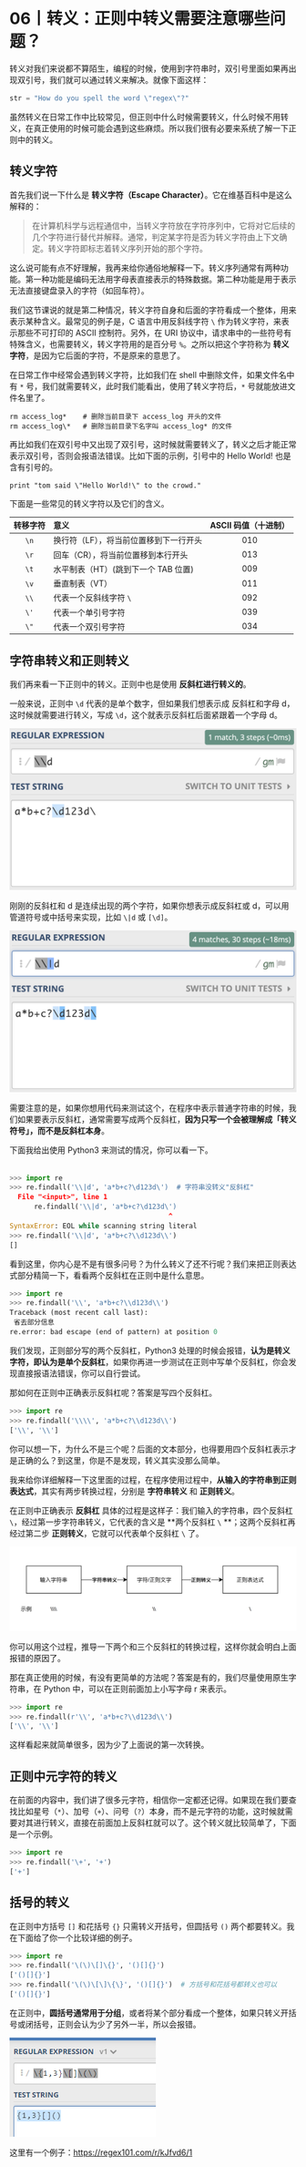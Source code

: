 # 06丨转义：正则中转义需要注意哪些问题？

转义对我们来说都不算陌生，编程的时候，使用到字符串时，双引号里面如果再出现双引号，我们就可以通过转义来解决。就像下面这样：

```java
str = "How do you spell the word \"regex\"?"
```

虽然转义在日常工作中比较常见，但正则中什么时候需要转义，什么时候不用转义，在真正使用的时候可能会遇到这些麻烦。所以我们很有必要来系统了解一下正则中的转义。

## 转义字符

首先我们说一下什么是 **转义字符（Escape Character）**。它在维基百科中是这么解释的：

> 在计算机科学与远程通信中，当转义字符放在字符序列中，它将对它后续的几个字符进行替代并解释。通常，判定某字符是否为转义字符由上下文确定。转义字符即标志着转义序列开始的那个字符。

这么说可能有点不好理解，我再来给你通俗地解释一下。转义序列通常有两种功能。第一种功能是编码无法用字母表直接表示的特殊数据。第二种功能是用于表示无法直接键盘录入的字符（如回车符）。

我们这节课说的就是第二种情况，转义字符自身和后面的字符看成一个整体，用来表示某种含义。最常见的例子是，C 语言中用反斜线字符 `\` 作为转义字符，来表示那些不可打印的 ASCII 控制符。另外，在 URI 协议中，请求串中的一些符号有特殊含义，也需要转义，转义字符用的是百分号 `%`。之所以把这个字符称为 **转义字符**，是因为它后面的字符，不是原来的意思了。

在日常工作中经常会遇到转义字符，比如我们在 shell 中删除文件，如果文件名中有 `*` 号，我们就需要转义，此时我们能看出，使用了转义字符后，`*` 号就能放进文件名里了。

```
rm access_log*    # 删除当前目录下 access_log 开头的文件
rm access_log\*   # 删除当前目录下名字叫 access_log* 的文件
```

再比如我们在双引号中又出现了双引号，这时候就需要转义了，转义之后才能正常表示双引号，否则会报语法错误。比如下面的示例，引号中的 Hello World! 也是含有引号的。

```
print "tom said \"Hello World!\" to the crowd."
```

下面是一些常见的转义字符以及它们的含义。

| 转移字符 | 意义                                   | ASCII 码值（十进制） |
| :------: | :------------------------------------- | :------------------: |
|   `\n`   | 换行符（LF），将当前位置移到下一行开头 |         010          |
|   `\r`   | 回车（CR），将当前位置移到本行开头     |         013          |
|   `\t`   | 水平制表（HT）(跳到下一个 TAB 位置)    |         009          |
|   `\v`   | 垂直制表（VT）                         |         011          |
|   `\\`   | 代表一个反斜线字符 `\`                 |         092          |
|   `\'`   | 代表一个单引号字符                     |         039          |
|   `\"`   | 代表一个双引号字符                     |         034          |

## 字符串转义和正则转义

我们再来看一下正则中的转义。正则中也是使用 **反斜杠进行转义的**。

一般来说，正则中 `\d` 代表的是单个数字，但如果我们想表示成 反斜杠和字母 d，这时候就需要进行转义，写成  `\d`，这个就表示反斜杠后面紧跟着一个字母 d。

![img](./assets/112c1fa35dbc600c3fc8e6562aea46e9.png)

刚刚的反斜杠和 d 是连续出现的两个字符，如果你想表示成反斜杠或 d，可以用管道符号或中括号来实现，比如 `\|d`  或  `[\d]`。

![img](./assets/yy70d6900cfbe786d64bdc7b5d87e735.png)

需要注意的是，如果你想用代码来测试这个，在程序中表示普通字符串的时候，我们如果要表示反斜杠，通常需要写成两个反斜杠，**因为只写一个会被理解成「转义符号」，而不是反斜杠本身**。

下面我给出使用 Python3 来测试的情况，你可以看一下。

```python

>>> import re
>>> re.findall('\\|d', 'a*b+c?\d123d\')  # 字符串没转义"反斜杠"
  File "<input>", line 1
      re.findall('\\|d', 'a*b+c?\d123d\')
                                       ^
SyntaxError: EOL while scanning string literal
>>> re.findall('\\|d', 'a*b+c?\\d123d\\')
[]
```

看到这里，你内心是不是有很多问号？为什么转义了还不行呢？我们来把正则表达式部分精简一下，看看两个反斜杠在正则中是什么意思。

```python
>>> import re
>>> re.findall('\\', 'a*b+c?\\d123d\\')
Traceback (most recent call last):
 省去部分信息
re.error: bad escape (end of pattern) at position 0
```

我们发现，正则部分写的两个反斜杠，Python3 处理的时候会报错，**认为是转义字符，即认为是单个反斜杠**，如果你再进一步测试在正则中写单个反斜杠，你会发现直接报语法错误，你可以自行尝试。

那如何在正则中正确表示反斜杠呢？答案是写四个反斜杠。

```python
>>> import re
>>> re.findall('\\\\', 'a*b+c?\\d123d\\')
['\\', '\\']
```

你可以想一下，为什么不是三个呢？后面的文本部分，也得要用四个反斜杠表示才是正确的么？到这里，你是不是发现，转义其实没那么简单。

我来给你详细解释一下这里面的过程，在程序使用过程中，**从输入的字符串到正则表达式**，其实有两步转换过程，分别是 **字符串转义** 和 **正则转义**。

在正则中正确表示 **反斜杠** 具体的过程是这样子：我们输入的字符串，四个反斜杠 `\`，经过第一步字符串转义，它代表的含义是 **两个反斜杠 `\` **；这两个反斜杠再经过第二步 **正则转义**，它就可以代表单个反斜杠 `\` 了。

![img](./assets/6775aee46fbb24d7c261bd1fd929c407.png)

你可以用这个过程，推导一下两个和三个反斜杠的转换过程，这样你就会明白上面报错的原因了。

那在真正使用的时候，有没有更简单的方法呢？答案是有的，我们尽量使用原生字符串，在 Python 中，可以在正则前面加上小写字母 r 来表示。

```python
>>> import re
>>> re.findall(r'\\', 'a*b+c?\\d123d\\')
['\\', '\\']
```

这样看起来就简单很多，因为少了上面说的第一次转换。

## 正则中元字符的转义

在前面的内容中，我们讲了很多元字符，相信你一定都还记得。如果现在我们要查找比如星号（`*`）、加号（`+`）、问号（`?`）本身，而不是元字符的功能，这时候就需要对其进行转义，直接在前面加上反斜杠就可以了。这个转义就比较简单了，下面是一个示例。

```python
>>> import re
>>> re.findall('\+', '+')
['+']
```

## 括号的转义

在正则中方括号 `[]` 和花括号 `{}` 只需转义开括号，但圆括号 `()` 两个都要转义。我在下面给了你一个比较详细的例子。

```python
>>> import re
>>> re.findall('\(\)\[]\{}', '()[]{}')
['()[]{}']
>>> re.findall('\(\)\[\]\{\}', '()[]{}')  # 方括号和花括号都转义也可以
['()[]{}']
```

在正则中，**圆括号通常用于分组**，或者将某个部分看成一个整体，如果只转义开括号或闭括号，正则会认为少了另外一半，所以会报错。

![image-20210106200458664](./assets/image-20210106200458664.png)

这里有一个例子：https://regex101.com/r/kJfvd6/1
